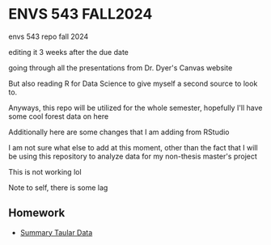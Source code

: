 # ENVS 543 FALL2024

envs 543 repo fall 2024

editing it 3 weeks after the due date

going through all the presentations from Dr. Dyer's Canvas website

But also reading R for Data Science to give myself a second source to look to.

Anyways, this repo will be utilized for the whole semester, hopefully I'll have some cool forest data on here

Additionally here are some changes that I am adding from RStudio

I am not sure what else to add at this moment, other than the fact that I will be using this repository to analyze data for my non-thesis master's project

This is not working lol

Note to self, there is some lag




## Homework

- [Summary Taular Data](https://acmennaforests.github.io/ENVS543FALL2024/Homework10.01.24.html)
